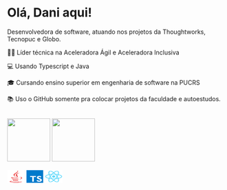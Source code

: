  <h1>Olá, Dani aqui!</h1>
<p>Desenvolvedora de software, atuando nos projetos da Thoughtworks, Tecnopuc e Globo.

👩‍🏫  Líder técnica na Aceleradora Ágil e Aceleradora Inclusiva 

💻  Usando Typescript e Java

🎓  Cursando ensino superior em engenharia de software na PUCRS

📚   Uso o GitHub somente pra colocar projetos da faculdade e autoestudos. 

<br>
<div>
<img src="https://media0.giphy.com/media/7FgIb4R4wtE744CyXZ/giphy.gif" width="100" height="100"/>
<img src="https://cdn.dribbble.com/users/876183/screenshots/4178051/_______.gif"  width="100" height="100" />
</div>

<br>
<div>
 <img align="center" alt="java" height="30" width="40" src="https://raw.githubusercontent.com/devicons/devicon/master/icons/java/java-plain.svg" style="max-width: 100%;">
 <img align="center" alt="ts" height="30" width="40" src="https://raw.githubusercontent.com/devicons/devicon/master/icons/typescript/typescript-plain.svg" style="max-width: 100%;">
 <img align="center" alt="react" height="30" width="40" src="https://raw.githubusercontent.com/devicons/devicon/master/icons/react/react-original.svg" style="max-width: 100%;">
 </div>
 

